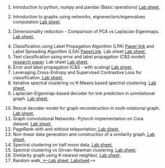 <!---
layout: post
title: Programming Exercises-->



1. Introduction to python, numpy and pandas (Basic operations) <a href="./Lab1.pdf" target="_blank"> Lab sheet, </a> <!--(https://colab.research.google.com/drive/16ox0uKrTIH8nPzlRiW38VZBcKljgbRSm?usp=drive_link)-->

2. Introduction to graphs using networkx, eignevectors/eigenvalues computation <a href="./Lab2.pdf" target="_blank"> Lab sheet, </a> <!--(https://colab.research.google.com/drive/1RxYVackN06v3grIfimR-lynmg465cRBh?usp=drive_link)-->

3. Dimensionality reduction - Comparison of PCA vs Laplacian Eigenmaps. <a href="./Lab3.pdf" target="_blank"> Lab sheet, </a>
<!--(https://drive.google.com/file/d/11ovahVEaBrrY1OaPkPHXordTL1wUdtj6/view?usp=drive_link), [Solution](https://drive.google.com/file/d/1XC1O1ZBp2pXvD8DvQ6UAAGdF7QnWB2TY/view?usp=drive_link) -->

4. Classification using Label Propagation Algorithm (LPA) [Paper link](https://citeseerx.ist.psu.edu/document?repid=rep1&type=pdf&doi=8a6a114d699824b678325766be195b0e7b564705) and Label Spreading Algorithm (LSA) [PaperLink](https://proceedings.neurips.cc/paper_files/paper/2003/file/87682805257e619d49b8e0dfdc14affa-Paper.pdf). Lab sheet <a href="./Lab4.pdf" target="_blank"> Lab sheet, </a>  <!--[Link](https://drive.google.com/file/d/1dCTK6e3pcGn9AdgtoJV-4kf8tTX-7L6A/view?usp=sharing), Solution [Link](https://colab.research.google.com/drive/1Ga3aayQcq9Hw7-_8reOdtWrDw6FNfOku?usp=drive_link)-->
5. Text classification using error and label propagation (C&S model) [research paper](https://arxiv.org/pdf/2010.13993). Lab sheet <a href="./Lab5.pdf" target="_blank"> Lab sheet, </a> <!-- [Link](https://drive.google.com/file/d/18Vk3OKHrKlCOb1T31rh99d5oNN2tdYBZ/view?usp=sharing), Solution [Link](https://colab.research.google.com/drive/1E10YlLoGfvTty1wqgmcMS4PncWhhRwGI?usp=drive_link)-->
6.  Error and label propagation (C&S - with scaling) <a href="./Lab6.pdf" target="_blank"> Lab sheet, </a> <!--[Labsheet](https://drive.google.com/file/d/1fl2bfZnB3XCLt5AQnCrrdHoJzyaKPbtV/view?usp=drive_link), [Solution](https://colab.research.google.com/drive/1WfCFRG4MsmruZgOCPKFbU2zNxQHT-csB?usp=drive_link) -->
7. Leveraging Cross-Entropy and Supervised Contrastive Loss for classification.<a href="./Lab7.pdf" target="_blank"> Lab sheet, </a> <!--[Labsheet](https://drive.google.com/file/d/1-EOJgBlm_427rJwbNtrzVD6hWCycLUXz/view?usp=drive_link), [Solution](https://colab.research.google.com/drive/17OeLTbSMy91dgR62RO_rbrhLdUGg0Ql8?usp=drive_link)-->
8. Iterative spectral clustering vs K-Means based spectral clustering. <a href="./Lab8.pdf" target="_blank"> Lab sheet, </a>
9. Laplacian-Eigenmap-based decoder for link prediction in unirelational graph. <a href="./Lab9.pdf" target="_blank"> Lab sheet, </a>
<!-- [Labsheet](https://drive.google.com/file/d/1jVVG9VXV1Vrp798ZXCPUYtJawbQCr00X/view?usp=drive_link), [Unsolved jupyter file](https://colab.research.google.com/drive/15pGsmQ6Tswe7II0XaxgSCSdpZ6BwoSZl#scrollTo=sM8MYg-EyJkx), [Solution](https://colab.research.google.com/drive/1WeiUX-IJUj1DgtWi_gkMALMCNPjcl3eR) -->
10. Rescal decoder model for graph reconstruction in multi-relational graph. <a href="./Lab10.pdf" target="_blank"> Lab sheet, </a> <!--[Labsheet](https://drive.google.com/file/d/1QIEDeDNnfKgI5xJglAuHXtK5oGM3c1Kf/view?usp=drive_link), [Unsolved jupyter file](https://drive.google.com/file/d/19ZUKWp32thcFK_9WjbuXK0jEXmTtq6vG/view?usp=drive_link), [Solution](https://colab.research.google.com/drive/1dGgW9H7-intJrZoTs1wK_ZgQ6FoRmidF) -->
11. Graph convolutional Networks- Pytorch implementation on Cora dataset. <a href="./Lab11.pdf" target="_blank"> Lab sheet, </a> <!-- [Labsheet](https://colab.research.google.com/drive/17_9kOEjXLUB-jujuusdLy5kHEE8B8j6_?usp=drive_link), [Solution](https://colab.research.google.com/drive/11C5cLYFFHkN0cVAaKGmUgdtOoPHZTXng?usp=drive_link) -->
12. PageRank-with and without teleportation;<a href="./Lab12.pdf" target="_blank"> Lab sheet, </a> <!--[Labsheet](https://docs.google.com/document/d/1pvG7QohH_fSxzQbTS2MJAzMG1eDs9SrU/edit?usp=drive_link&ouid=113751478777075878407&rtpof=true&sd=true), [Solution](https://colab.research.google.com/drive/1pxOzcOo1FCBx9cBimgx15NgImWM4id5m) -->
13. Non-linear data generation and construction of a similarity graph.<a href="./Lab13.pdf" target="_blank"> Lab sheet, </a> <!--[Labsheet](https://docs.google.com/document/d/1qKjgIuTDM81wBv3kFgszlJTwgIuwxWkN/edit?usp=drive_link&ouid=113751478777075878407&rtpof=true&sd=true), [Solution](https://colab.research.google.com/drive/1Xkx_Tgh4yhHuKc44U6p5oln7F80Cglh9)-->
14. Spectral clustering on half moon data, <a href="./Lab14.pdf" target="_blank"> Lab sheet, </a> <!--[Labsheet](https://docs.google.com/document/d/1YISfgye6BNgklo-upjidLF9U9tyUrYV2/edit?usp=drive_link&ouid=113751478777075878407&rtpof=true&sd=true), [Solution](https://colab.research.google.com/drive/1UQ1wC42IZrQbePI1Eg17LnYOAR751RYi?usp=drive_link)-->
15. Spectral clustering vs Girvan-Newman clustering, <a href="./Lab15.pdf" target="_blank"> Lab sheet, </a> <!-- [Labsheet](https://colab.research.google.com/drive/1hrZLmyc6FFP8_MAycSIs2BId3djmqM4P?usp=drive_link), [Solution](https://colab.research.google.com/drive/1uCOmN3LScSaL0Gmxcz-UhaUS2v6SVveo) -->
16. Similarity graph using K-nearest neighbor, <a href="./Lab16.pdf" target="_blank"> Lab sheet, </a> <!--[Labsheet](https://drive.google.com/file/d/1pEd8URfai-w7dilRRXUITK5YJ8jGpZLQ/view?usp=drive_link), [Solution](https://colab.research.google.com/drive/1kPDVVhHz6fua9Phle3IJK9IUOwbqcwqS) -->
17. Random walk,<a href="./Lab17.pdf" target="_blank"> <--Lab sheet, </a> [Labsheet](https://drive.google.com/file/d/1p88WJnjSRbLyMVHfPW3Os5DSqP1L-r_q/view?usp=drive_link)-->
<!--3. Principal Component Analysis (PCA) - for visualization and dimensionality reduction <a href="./Lab3.pdf" target="_blank"> Lab sheet, </a>
(https://drive.google.com/file/d/1vagy6Jtfcm30C9ZH1aA1dWDbSxCVW1Sp/view?usp=drive_link), [Solution](https://colab.research.google.com/drive/1DLgQOt6_f2B5YB7_nPwjNcipG3k4yEr3#scrollTo=qb-y1yrk8q3L) -->

<!--
4. Introduction to graphs using networkx, eignevectors/eigenvalues computation <a href="./l1.pdf" target="_blank"> Lab sheet, </a> [Code](https://colab.research.google.com/drive/1u0D63QsAp1eq8OdvhYxmzHLx8qGwq67b)
5. Graph laplacian and connected components <a href="./l2.pdf" target="_blank">Lab sheet</a>, [Code](https://colab.research.google.com/drive/1pt1MbCUynFPaXQ4HuzU45510BJB_F7_v)
6. Pagerank and teleportation <a href="./l3.pdf" target="_blank">Lab sheet</a>, [Code](https://colab.research.google.com/drive/1KIvKkA4m1yZXdV3szFI-mx2S2mc5mmGK)
7. Non-linear data generation <a href="./l4.pdf" target="_blank">Lab sheet</a>, [Code](https://colab.research.google.com/drive/1Xkx_Tgh4yhHuKc44U6p5oln7F80Cglh9)
8. Similarity graphs using k-NN <a href="./l5.pdf" target="_blank">Lab sheet</a>, [Code](https://colab.research.google.com/drive/1UQ1wC42IZrQbePI1Eg17LnYOAR751RYi)
9. Node class prediction using label spreading <a href="./l6.pdf" target="_blank">Lab sheet</a>, [Code](https://colab.research.google.com/drive/1XZZCmjVUX1rV00V9G6Yc9Ul9rXDFCT1Y)
10. Node class prediction using label propagation <a href="./l7.pdf" target="_blank">Lab sheet</a>, [Code](https://colab.research.google.com/drive/15n1PZslwjG7UwNHJa0r1uYOy-U4SFIPy)
11. Spectral vs Girvan Newman Clustering [Code](https://drive.google.com/file/d/1BDQAzGhpMiD-tmhYE0x2BJwuTxv5gnhq/view?usp=drive_link)
12. Feature learning with Laplacian Eigenmap [Code](https://colab.research.google.com/drive/1z8i7trlTlQp4YCLPfDeljtoEoj1vZANT)
13. Multi-relational graph encoder-decoder <a href="./l10.pdf" target="_blank">Lab sheet</a>, [Code](https://colab.research.google.com/drive/1ucLN3ba90ouIS6lY9KbVaiz6FaTP4QzM)
-->
